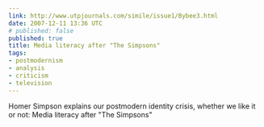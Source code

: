 ```yaml
---
link: http://www.utpjournals.com/simile/issue1/Bybee3.html
date: 2007-12-11 13:36 UTC
# published: false
published: true
title: Media literacy after "The Simpsons"
tags:
- postmodernism
- analysis
- criticism
- television
---
```


Homer Simpson explains our postmodern identity crisis, whether we like it or not: Media literacy after "The Simpsons"
